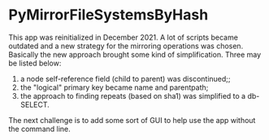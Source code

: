 # PyMirrorFileSystemsByHash

This app was reinitialized in December 2021. 
A lot of scripts became outdated and a new strategy for the
  mirroring operations was chosen.
Basically the new approach brought some kind of simplification.
Three may be listed below:
1) a node self-reference field (child to parent) was discontinued;;
2) the "logical" primary key became name and parentpath;
3) the approach to finding repeats (based on sha1) was simplified to a db-SELECT. 

The next challenge is to add some sort of GUI to help use the app without the command line.
